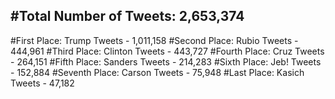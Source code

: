 #Total Number of Tweets: 2,653,374 
---
#First Place: Trump Tweets - 1,011,158
#Second Place: Rubio Tweets - 444,961
#Third Place: Clinton Tweets - 443,727
#Fourth Place: Cruz Tweets - 264,151
#Fifth Place: Sanders Tweets - 214,283
#Sixth Place: Jeb! Tweets - 152,884
#Seventh Place: Carson Tweets - 75,948
#Last Place: Kasich Tweets - 47,182
